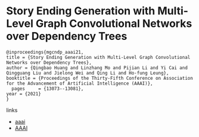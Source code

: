# Story Ending Generation with Multi-Level Graph Convolutional Networks over Dependency Trees

```
@inproceedings{mgcndp_aaai21,
title = {Story Ending Generation with Multi-Level Graph Convolutional Networks over Dependency Trees},
author = {Qingbao Huang and Linzhang Mo and Pijian Li and Yi Cai and Qingguang Liu and Jielong Wei and Qing Li and Ho-fung Leung},
booktitle = {Proceedings of the Thirty-Fifth Conference on Association for the Advancement of Artificial Intelligence (AAAI)},
  pages	    = {13073--13081},
year = {2021}
}
```

links
- [aaai](https://www.aaai.org/AAAI21Papers/AAAI-7220.HuangQ.pdf)
- [AAAI](https://ojs.aaai.org/index.php/AAAI/article/view/17545)